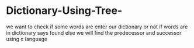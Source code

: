 # Dictionary-Using-Tree-
we want to check if some words are enter our dictionary or not if words are in  dictionary says found else we will find the predecessor and successor using c language
